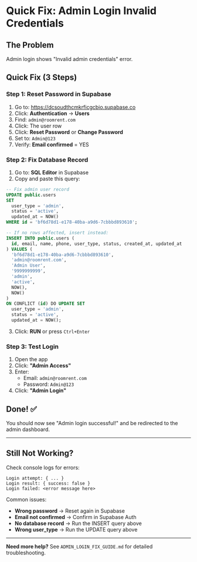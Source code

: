 # Quick Fix: Admin Login Invalid Credentials

## The Problem
Admin login shows "Invalid admin credentials" error.

## Quick Fix (3 Steps)

### Step 1: Reset Password in Supabase
1. Go to: https://dcsoudthcmkrficgcbio.supabase.co
2. Click: **Authentication** → **Users**
3. Find: `admin@roomrent.com`
4. Click: The user row
5. Click: **Reset Password** or **Change Password**
6. Set to: `Admin@123`
7. Verify: **Email confirmed** = YES

### Step 2: Fix Database Record
1. Go to: **SQL Editor** in Supabase
2. Copy and paste this query:

```sql
-- Fix admin user record
UPDATE public.users
SET 
  user_type = 'admin',
  status = 'active',
  updated_at = NOW()
WHERE id = 'bf6d78d1-e178-40ba-a9d6-7cbbbd893610';

-- If no rows affected, insert instead:
INSERT INTO public.users (
  id, email, name, phone, user_type, status, created_at, updated_at
) VALUES (
  'bf6d78d1-e178-40ba-a9d6-7cbbbd893610',
  'admin@roomrent.com',
  'Admin User',
  '9999999999',
  'admin',
  'active',
  NOW(),
  NOW()
)
ON CONFLICT (id) DO UPDATE SET
  user_type = 'admin',
  status = 'active',
  updated_at = NOW();
```

3. Click: **RUN** or press `Ctrl+Enter`

### Step 3: Test Login
1. Open the app
2. Click: **"Admin Access"**
3. Enter:
   - Email: `admin@roomrent.com`
   - Password: `Admin@123`
4. Click: **"Admin Login"**

## Done! ✅
You should now see "Admin login successful!" and be redirected to the admin dashboard.

---

## Still Not Working?

Check console logs for errors:
```
Login attempt: { ... }
Login result: { success: false }
Login failed: <error message here>
```

Common issues:
- **Wrong password** → Reset again in Supabase
- **Email not confirmed** → Confirm in Supabase Auth
- **No database record** → Run the INSERT query above
- **Wrong user_type** → Run the UPDATE query above

---

**Need more help?** See `ADMIN_LOGIN_FIX_GUIDE.md` for detailed troubleshooting.
